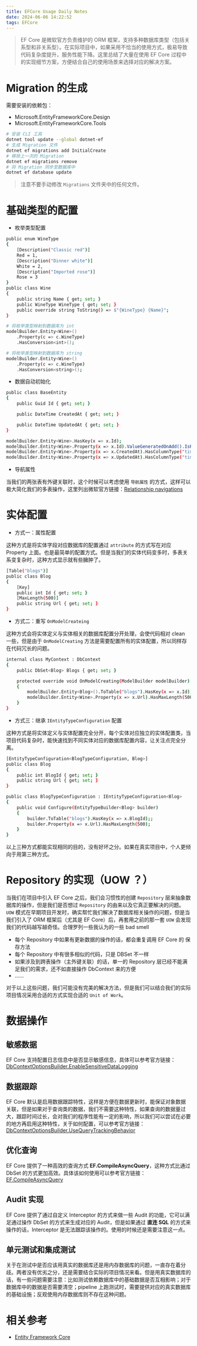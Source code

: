 ```yaml
---
title: EFCore Usage Daily Notes
date: 2024-06-06 14:22:52
tags: EFCore
---
```


> EF Core 是微软官方负责维护的 ORM 框架，支持多种数据库类型（包括关系型和非关系型）。在实际项目中，如果采用不恰当的使用方式，极易导致代码复杂度提升，服务性能下降。这里总结了大量在使用 EF Core 过程中的实现细节方案，方便结合自己的使用场景来选择对应的解决方案。

# Migration 的生成

需要安装的依赖包：

- Microsoft.EntityFrameworkCore.Design
- Microsoft.EntityFrameworkCore.Tools

```bash
# 安装 CLI 工具
dotnet tool update --global dotnet-ef
# 生成 Migration 文件
dotnet ef migrations add InitialCreate
# 移除上一次的 Migration
dotnet ef migrations remove
# 将 Migration 同步至数据库中
dotnet ef database update
```

> 注意不要手动修改 `Migrations` 文件夹中的任何文件。

# 基础类型的配置

- 枚举类型配置

```bash
public enum WineType
{
    [Description("Classic red")]
    Red = 1,
    [Description("Dinner white")]
    White = 2,
    [Description("Imported rose")]
    Rose = 3
}
public class Wine
{
    public string Name { get; set; }
    public WineType WineType { get; set; }
    public override string ToString() => $"{WineType} {Name}";
}

# 将枚举类型映射到数据库为 int
modelBuilder.Entity<Wine>()
    .Property(c => c.WineType)
    .HasConversion<int>();

# 将枚举类型映射到数据库为 string
modelBuilder.Entity<Wine>()
    .Property(c => c.WineType)
    .HasConversion<string>();
```

- 数据自动初始化

```bash
public class BaseEntity
{
    public Guid Id { get; set; }

    public DateTime CreatedAt { get; set; }

    public DateTime UpdatedAt { get; set; }
}

modelBuilder.Entity<Wine>.HasKey(x => x.Id);
modelBuilder.Entity<Wine>.Property(x => x.Id).ValueGeneratedOnAdd().IsRequired();
modelBuilder.Entity<Wine>.Property(x => x.CreatedAt).HasColumnType("timestamptz").HasDefaultValueSql("CURRENT_TIMESTAMP").ValueGeneratedOnAdd();
modelBuilder.Entity<Wine>.Property(x => x.UpdatedAt).HasColumnType("timestamptz").HasDefaultValueSql("CURRENT_TIMESTAMP").ValueGeneratedOnUpdate();
```

- 导航属性

当我们的两张表有外键关联时，这个时候可以考虑使用 `导航属性` 的方式，这样可以极大简化我们的多表操作，这里列出微软官方链接：[Relationship navigations](https://learn.microsoft.com/en-us/ef/core/modeling/relationships/navigations)

# 实体配置

- 方式一：属性配置

这种方式是将实体字段对应数据库的配置通过 `attribute` 的方式写在对应 Property 上面。也是最简单的配置方式。但是当我们的实体代码变多时，多表关系变复杂时，这种方式显示就有些臃肿了。

```bash
[Table("blogs")]
public class Blog
{
    [Key]
    public int Id { get; set; }
    [MaxLength(500)]
    public string Url { get; set; }
}
```

- 方式二：重写 `OnModelCreateing`

这种方式会将实体定义与实体相关的数据库配置分开处理，会使代码相对 clean 一些，但是由于 `OnModelCreating` 方法是需要配置所有的实体配置，所以同样存在代码冗长的问题。

```bash
internal class MyContext : DbContext
{
    public DbSet<Blog> Blogs { get; set; }

    protected override void OnModelCreating(ModelBuilder modelBuilder)
    {
        modelBuilder.Entity<Blog>().ToTable("blogs").HasKey(x => x.Id);;
        modelBuilder.Entity<Wine>.Property(x => x.Url).HasMaxLength(500);
    }
}
```

- 方式三：继承 `IEntityTypeConfiguration` 配置

这种方式是将实体定义与实体配置完全分开，每个实体对应独立的实体配置类，当项目代码复杂时，能快速找到不同实体对应的数据库配置内容，让关注点完全分离。

```bash
[EntityTypeConfiguration<BlogTypeConfiguration, Blog>]
public class Blog
{
    public int BlogId { get; set; }
    public string Url { get; set; }
}

public class BlogTypeConfiguration : IEntityTypeConfiguration<Blog>
{
    public void Configure(EntityTypeBuilder<Blog> builder)
    {
        builder.ToTable("blogs").HasKey(x => x.BlogId);;
        builder.Property(x => x.Url).HasMaxLength(500);
    }
}
```

以上三种方式都能实现相同的目的，没有好坏之分。如果在真实项目中，个人更倾向于用第三种方式。

# Repository 的实现（UOW ？）

当我们在项目中引入 EF Core 之后，我们会习惯性的创建 `Repository` 层来抽象数据库的操作，但是我们是否想过 `Repository` 的由来以及它真正要解决的问题。`UOW` 模式在早期项目开发时，确实帮忙我们解决了数据库相关操作的问题，但是当我们引入了 ORM 框架后（尤其是 EF Core）后，再套用之前的那一套 `UOW` 会发现我们的代码越写越奇怪。合理罗列一些我认为的一些 bad smell

- 每个 Repository 中如果有更新数据的操作的话，都会重复调用 EF Core 的 保存方法
- 每个 Repository 中有很多相似的代码，只是 DBSet 不一样
- 如果涉及到跨表操作（主外键关联）的话，单一的 Repository 层已经不能满足我们的需求，还不如直接操作 DbContext 来的方便
- ......

对于以上这些问题，我们可能没有完美的解决方法，但是我们可以结合我们的实际项目情况采用合适的方式实现合适的 `Unit of Work`。

# 数据操作

## 敏感数据

EF Core 支持配置日志信息中是否显示敏感信息，具体可以参考官方链接：[DbContextOptionsBuilder.EnableSensitiveDataLogging](https://learn.microsoft.com/en-us/dotnet/api/microsoft.entityframeworkcore.dbcontextoptionsbuilder.enablesensitivedatalogging?view=efcore-8.0)

## 数据跟踪

EF Core 默认是启用数据跟踪特性，这样是方便在数据更新时，能保证对象数据关联，但是如果对于查询类的数据，我们不需要这种特性，如果查询的数据量过大，跟踪时间过长，会对我们的程序性能有一定的影响，所以我们可以尝试在必要的地方再启用这种特性，关于如何配置，可以参考官方链接：[DbContextOptionsBuilder.UseQueryTrackingBehavior](https://learn.microsoft.com/en-us/dotnet/api/microsoft.entityframeworkcore.dbcontextoptionsbuilder.usequerytrackingbehavior?view=efcore-8.0)

## 优化查询

EF Core 提供了一种高效的查询方式 **EF.CompileAsyncQuery**，这种方式比通过 DbSet 的方式更加高效。具体该如何使用可以参考官方链接：[EF.CompileAsyncQuery](https://learn.microsoft.com/en-us/dotnet/api/microsoft.entityframeworkcore.ef.compileasyncquery?view=efcore-8.0)

## Audit 实现

EF Core 提供了通过自定义 Interceptor 的方式来做一些 Audit 的功能，它可以满足通过操作 DbSet 的方式来生成对应的 Audit，但是如果通过 **直连 SQL** 的方式来操作的话，Interceptor 是无法跟踪该操作的。使用的时候还是需要注意这一点。

## 单元测试和集成测试

关于在测试中是否应该用真实的数据库还是用内存数据库的问题，一直存在着分歧。两者没有优劣之分，还是需要结合实际的项目情况来看。但是用真实数据库的话，有一些问题需要注意：比如测试依赖数据库中的基础数据是否互相影响；对于数据库中的数据是否需要清空；pipeline 上跑测试时，需要提供对应的真实数据库的基础设施；反观使用内存数据库则不存在这种问题。

# 相关参考

- [Entity Framework Core](https://learn.microsoft.com/en-us/ef/core/)
